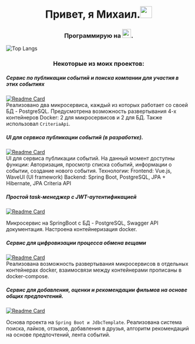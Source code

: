 <h1 align="center">Привет, я Михаил.<img src="https://github.com/blackcater/blackcater/raw/main/images/Hi.gif" height="32"/></h1>
<h3 align="center">Программирую на <img src="https://img.shields.io/badge/java-%23ED8B00.svg?style=for-the-bage&logo=java&logoColor=white" height="24"/>. </h3>

![Top Langs](https://github-readme-stats.vercel.app/api/top-langs/?username=bolohonov&layout=compact)

<h3 align="center"> Некоторые из моих проектов: </h3>  

##### Сервис по публикации событий и поиска компании для участия в этих событиях
[![Readme Card](https://github-readme-stats.vercel.app/api/pin/?username=bolohonov&repo=java-explore-with-me)](https://github.com/Bolohonov/java-explore-with-me)  
Реализовано два микросервиса, каждый из которых работает со своей БД - PostgreSQL. Предусмотрена возможность развертывания 4-х контейнеров Docker: 2 для микросервисов и 2 для БД. Также использовал `CriteriaApi`.

##### UI для сервиса публикации событий (в разработке).
[![Readme Card](https://github-readme-stats.vercel.app/api/pin/?username=bolohonov&repo=ewm)](https://github.com/Bolohonov/ewm)  
UI для сервиса публикации событий. На данный момент доступны функции: Авторизация, просмотр списка событий, информации о событии, создание нового события.
Технологии:
Frontend: Vue.js, WaveUI (UI framework)
Backend: Spring Boot, PostgreSQL, JPA + Hibernate, JPA Criteria API

##### Простой task-менеджер с JWT-аутентификацией
[![Readme Card](https://github-readme-stats.vercel.app/api/pin/?username=bolohonov&repo=tms)](https://github.com/Bolohonov/tms)

Микросервис на SpringBoot с БД - PostgreSQL, Swagger API документация. Настроена контейнеризация docker.   

##### Сервис для цифровизации процесса обмена вещами
[![Readme Card](https://github-readme-stats.vercel.app/api/pin/?username=bolohonov&repo=shareit)](https://github.com/Bolohonov/SHAREIT)   
Реализована возможность развертывания микросервисов в отдельных контейнерах docker, взаимосвязи между контейнерами прописаны в docker-compose.

##### Сервис для добавления, оценки и рекомендации фильмов на основе общих предпочтений.
[![Readme Card](https://github-readme-stats.vercel.app/api/pin/?username=bolohonov&repo=filmorate)](https://github.com/Bolohonov/filmorate)

Основа проекта на `Spring Boot и JdbcTemplate`. Реализована система поиска, лайков, отзывов, добавления в друзья, алгоритм рекомендаций на основе предпочтений, лента событий.

